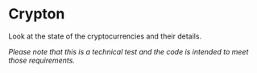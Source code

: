 # Crypton

Look at the state of the cryptocurrencies and their details.

_Please note that this is a technical test and the code is intended to meet those requirements._
